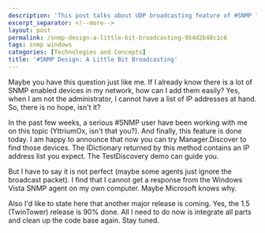 ```yaml
---
description: 'This post talks about UDP broadcasting feature of #SNMP library.'
excerpt_separator: <!--more-->
layout: post
permalink: /snmp-design-a-little-bit-broadcasting-954d2b48c1c6
tags: snmp windows
categories: [Technologies and Concepts]
title: '#SNMP Design: A Little Bit Broadcasting'
---
```

Maybe you have this question just like me. If I already know there is a lot of SNMP enabled devices in my network, how can I add them easily? Yes, when I am not the administrator, I cannot have a list of IP addresses at hand. So, there is no hope, isn't it?
<!--more-->

In the past few weeks, a serious #SNMP user have been working with me on this topic (YttriumOx, isn't that you?). And finally, this feature is done today. I am happy to announce that now you can try Manager.Discover to find those devices. The IDictionary returned by this method contains an IP address list you expect. The TestDiscovery demo can guide you.

But I have to say it is not perfect (maybe some agents just ignore the broadcast packet). I find that I cannot get a response from the Windows Vista SNMP agent on my own computer. Maybe Microsoft knows why.

Also I'd like to state here that another major release is coming. Yes, the 1.5 (TwinTower) release is 90% done. All I need to do now is integrate all parts and clean up the code base again. Stay tuned.
